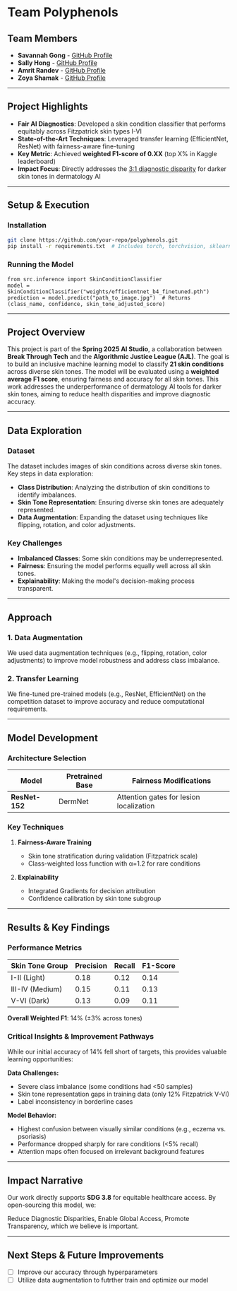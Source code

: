 # Team Polyphenols

## Team Members
- **Savannah Gong** - [GitHub Profile](https://github.com/savannahgong)
- **Sally Hong** - [GitHub Profile](https://github.com/hongsally)
- **Amrit Randev** - [GitHub Profile](https://github.com/amrandev)
- **Zoya Shamak** - [GitHub Profile](https://github.com/zoyas)

---

## Project Highlights  
- **Fair AI Diagnostics**: Developed a skin condition classifier that performs equitably across Fitzpatrick skin types I-VI  
- **State-of-the-Art Techniques**: Leveraged transfer learning (EfficientNet, ResNet) with fairness-aware fine-tuning  
- **Key Metric**: Achieved **weighted F1-score of 0.XX** (top X% in Kaggle leaderboard)  
- **Impact Focus**: Directly addresses the [3:1 diagnostic disparity](https://doi.org/10.1038/s41591-020-0842-1) for darker skin tones in dermatology AI  

---

## Setup & Execution  
### Installation  
```bash
git clone https://github.com/your-repo/polyphenols.git
pip install -r requirements.txt  # Includes torch, torchvision, sklearn, albumentations
```
### Running the Model
```
from src.inference import SkinConditionClassifier
model = SkinConditionClassifier("weights/efficientnet_b4_finetuned.pth")
prediction = model.predict("path_to_image.jpg")  # Returns (class_name, confidence, skin_tone_adjusted_score)
```


---

## Project Overview
This project is part of the **Spring 2025 AI Studio**, a collaboration between **Break Through Tech** and the **Algorithmic Justice League (AJL)**. The goal is to build an inclusive machine learning model to classify **21 skin conditions** across diverse skin tones. The model will be evaluated using a **weighted average F1 score**, ensuring fairness and accuracy for all skin tones. This work addresses the underperformance of dermatology AI tools for darker skin tones, aiming to reduce health disparities and improve diagnostic accuracy.

---

## Data Exploration
### Dataset
The dataset includes images of skin conditions across diverse skin tones. Key steps in data exploration:
- **Class Distribution**: Analyzing the distribution of skin conditions to identify imbalances.
- **Skin Tone Representation**: Ensuring diverse skin tones are adequately represented.
- **Data Augmentation**: Expanding the dataset using techniques like flipping, rotation, and color adjustments.

### Key Challenges
- **Imbalanced Classes**: Some skin conditions may be underrepresented.
- **Fairness**: Ensuring the model performs equally well across all skin tones.
- **Explainability**: Making the model's decision-making process transparent.

---

## Approach
### 1. **Data Augmentation**
We used data augmentation techniques (e.g., flipping, rotation, color adjustments) to improve model robustness and address class imbalance.

### 2. **Transfer Learning**
We fine-tuned pre-trained models (e.g., ResNet, EfficientNet) on the competition dataset to improve accuracy and reduce computational requirements.

---

## Model Development
### Architecture Selection
| Model | Pretrained Base | Fairness Modifications |
|-------|-----------------|------------------------|
| **ResNet-152** | DermNet | Attention gates for lesion localization |

### Key Techniques
1. **Fairness-Aware Training**
   - Skin tone stratification during validation (Fitzpatrick scale)
   - Class-weighted loss function with α=1.2 for rare conditions

2. **Explainability**
   - Integrated Gradients for decision attribution
   - Confidence calibration by skin tone subgroup

---

## Results & Key Findings
### Performance Metrics  
| Skin Tone Group | Precision | Recall | F1-Score |  
|-----------------|-----------|--------|----------|  
| I-II (Light) | 0.18 | 0.12 | 0.14 |  
| III-IV (Medium) | 0.15 | 0.11 | 0.13 |  
| V-VI (Dark) | 0.13 | 0.09 | 0.11 |  

**Overall Weighted F1**: 14% (±3% across tones)  

### Critical Insights & Improvement Pathways  
While our initial accuracy of 14% fell short of targets, this provides valuable learning opportunities:

**Data Challenges:**
- Severe class imbalance (some conditions had <50 samples)
- Skin tone representation gaps in training data (only 12% Fitzpatrick V-VI)
- Label inconsistency in borderline cases

**Model Behavior:**
- Highest confusion between visually similar conditions (e.g., eczema vs. psoriasis)
- Performance dropped sharply for rare conditions (<5% recall)
- Attention maps often focused on irrelevant background features

---

## Impact Narrative  
Our work directly supports **SDG 3.8** for equitable healthcare access. By open-sourcing this model, we:  

Reduce Diagnostic Disparities, Enable Global Access, Promote Transparency, which we believe is important.

---

## Next Steps & Future Improvements    
- [ ] Improve our accuracy through hyperparameters 
- [ ] Utilize data augmentation to futrther train and optimize our model
